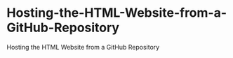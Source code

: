# Hosting-the-HTML-Website-from-a-GitHub-Repository
Hosting the HTML Website from a GitHub Repository

